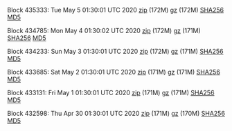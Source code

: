 Block 435333: Tue May  5 01:30:01 UTC 2020 [zip](https://files.01coin.io/mainnet/2020-05-05/bootstrap.dat.zip) (172M) [gz](https://files.01coin.io/mainnet/2020-05-05/bootstrap.dat.tar.gz) (172M) [SHA256](https://files.01coin.io/mainnet/2020-05-05/sha256.txt) [MD5](https://files.01coin.io/mainnet/2020-05-05/md5.txt)

Block 434785: Mon May  4 01:30:02 UTC 2020 [zip](https://files.01coin.io/mainnet/2020-05-04/bootstrap.dat.zip) (172M) [gz](https://files.01coin.io/mainnet/2020-05-04/bootstrap.dat.tar.gz) (171M) [SHA256](https://files.01coin.io/mainnet/2020-05-04/sha256.txt) [MD5](https://files.01coin.io/mainnet/2020-05-04/md5.txt)

Block 434233: Sun May  3 01:30:01 UTC 2020 [zip](https://files.01coin.io/mainnet/2020-05-03/bootstrap.dat.zip) (172M) [gz](https://files.01coin.io/mainnet/2020-05-03/bootstrap.dat.tar.gz) (171M) [SHA256](https://files.01coin.io/mainnet/2020-05-03/sha256.txt) [MD5](https://files.01coin.io/mainnet/2020-05-03/md5.txt)

Block 433685: Sat May  2 01:30:01 UTC 2020 [zip](https://files.01coin.io/mainnet/2020-05-02/bootstrap.dat.zip) (171M) [gz](https://files.01coin.io/mainnet/2020-05-02/bootstrap.dat.tar.gz) (171M) [SHA256](https://files.01coin.io/mainnet/2020-05-02/sha256.txt) [MD5](https://files.01coin.io/mainnet/2020-05-02/md5.txt)

Block 433131: Fri May  1 01:30:01 UTC 2020 [zip](https://files.01coin.io/mainnet/2020-05-01/bootstrap.dat.zip) (171M) [gz](https://files.01coin.io/mainnet/2020-05-01/bootstrap.dat.tar.gz) (171M) [SHA256](https://files.01coin.io/mainnet/2020-05-01/sha256.txt) [MD5](https://files.01coin.io/mainnet/2020-05-01/md5.txt)

Block 432598: Thu Apr 30 01:30:01 UTC 2020 [zip](https://files.01coin.io/mainnet/2020-04-30/bootstrap.dat.zip) (171M) [gz](https://files.01coin.io/mainnet/2020-04-30/bootstrap.dat.tar.gz) (170M) [SHA256](https://files.01coin.io/mainnet/2020-04-30/sha256.txt) [MD5](https://files.01coin.io/mainnet/2020-04-30/md5.txt)
